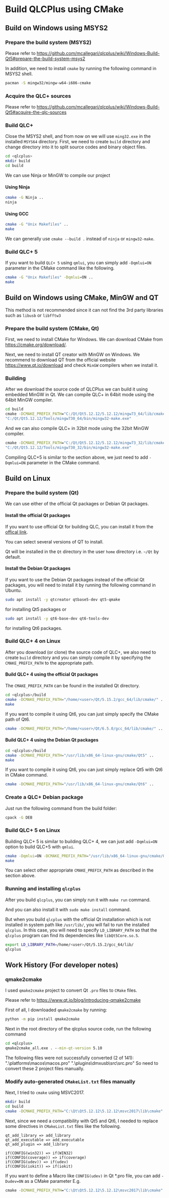 # Build QLCPlus using CMake

## Build on Windows using MSYS2

### Prepare the build system (MSYS2)

Please refer to https://github.com/mcallegari/qlcplus/wiki/Windows-Build-Qt5#prepare-the-build-system-msys2

In addition, we need to install `cmake` by running the following command in MSYS2 shell.

```bash
pacman -S mingw32/mingw-w64-i686-cmake
```

### Acquire the QLC+ sources

Please refer to https://github.com/mcallegari/qlcplus/wiki/Windows-Build-Qt5#acquire-the-qlc-sources

### Build QLC+

Close the MSYS2 shell, and from now on we will use `ming32.exe` in the installed `MSYS64` directory.
First, we need to create `build` directory and change directory into it to split source codes and binary object files.

```bash
cd <qlcplus>
mkdir build
cd build
```

We can use Ninja or MinGW to compile our project

#### Using Ninja

```bash
cmake -G Ninja ..
ninja
```

#### Using GCC

```bash
cmake -G "Unix Makefiles" ..
make
```

We can generally use `cmake --build .` instead of `ninja` or `mingw32-make`.

### Build QLC+ 5

If you want to build `QLC+ 5` using `qmlui`, you can simply add `-Dqmlui=ON` parameter in the CMake command like the following.

```bash
cmake -G "Unix Makefiles" -Dqmlui=ON ..
make
```

## Build on Windows using CMake, MinGW and QT

This method is not recommended since it can not find the 3rd party libraries such as `libusb` or `libfftw3`

### Prepare the build system (CMake, Qt)

First, we need to install CMake for Windows.
We can download CMake from https://cmake.org/download/.

Next, we need to install QT creator with MinGW on Windows.
We recommend to download QT from the official website https://www.qt.io/download and check `MinGW` compilers when we install it.

### Building

After we download the source code of QLCPlus we can build it using embedded MinGW in Qt.
We can compile QLC+ in 64bit mode using the 64bit MinGW compiler.

```cmd
cd build
cmake -DCMAKE_PREFIX_PATH="C:/Qt/Qt5.12.12/5.12.12/mingw73_64/lib/cmake" -G"MinGW Makefiles" -DCMAKE_BUILD_TYPE=Release -DCMAKE_CXX_COMPILER="C:/Qt/Qt5.12.12/Tools/mingw730_64/bin/g++.exe" -DCMAKE_C_COMPILER="C:/Qt/Qt5.12.12/Tools/mingw730_64/bin/gcc.exe" -DCMAKE_MAKE_PROGRAM="C:/Qt/Qt5.12.12/Tools/mingw730_64/bin/mingw32-make.exe" ..
"C:/Qt/Qt5.12.12/Tools/mingw730_64/bin/mingw32-make.exe"
```

And we can also compile QLC+ in 32bit mode using the 32bit MinGW compiler.

```cmd
cmake -DCMAKE_PREFIX_PATH="C:/Qt/Qt5.12.12/5.12.12/mingw73_32/lib/cmake" -G"MinGW Makefiles" -DCMAKE_BUILD_TYPE=Release -DCMAKE_CXX_COMPILER="C:/Qt/Qt5.12.12/Tools/mingw730_32/bin/c++.exe" -DCMAKE_C_COMPILER="C:/Qt/Qt5.12.12/Tools/mingw730_32/bin/gcc.exe" -DCMAKE_MAKE_PROGRAM="C:/Qt/Qt5.12.12/Tools/mingw730_32/bin/mingw32-make.exe" ..
"C:/Qt/Qt5.12.12/Tools/mingw730_32/bin/mingw32-make.exe"
```

Compiling QLC+5 is similar to the section above, we just need to add `-Dqmlui=ON` parameter in the CMake command.

## Build on Linux

### Prepare the build system (Qt)

We can use either of the official Qt packages or Debian Qt packages.

#### <b>Install the official Qt packages</b>

If you want to use official Qt for building QLC, you can install it from the [offical link](https://www.qt.io/download-qt-installer-oss).

You can select several versions of QT to install.

Qt will be installed in the `Qt` directory in the user `home` directory i.e. `~/Qt` by default.

#### <b>Install the Debian Qt packages</b>

If you want to use the Debian Qt packages instead of the official Qt packages, you will need to install it by running the following command in Ubuntu.

```bash
sudo apt install -y qtcreator qtbase5-dev qt5-qmake
```

for installing Qt5 packages or

```bash
sudo apt install -y qt6-base-dev qt6-tools-dev
```

for installing Qt6 packages.

### Build QLC+ 4 on Linux

After you download (or clone) the source code of QLC+, we also need to create `build` directory and you can simply compile it by specifying the `CMAKE_PREFIX_PATH` to the appropriate path.

#### <b>Build QLC+ 4 using the official Qt packages</b>

The `CMAKE_PREFIX_PATH` can be found in the installed Qt directory.

```bash
cd <qlcplus>/build
cmake -DCMAKE_PREFIX_PATH="/home/<user>/Qt/5.15.2/gcc_64/lib/cmake/" ..
make
```

If you want to compile it using Qt6, you can just simply specify the CMake path of Qt6.

```bash
cmake -DCMAKE_PREFIX_PATH="/home/<user>/Qt/6.5.0/gcc_64/lib/cmake/" ..
```

#### <b>Build QLC+ 4 using the Debian Qt packages</b>

```bash
cd <qlcplus>/build
cmake -DCMAKE_PREFIX_PATH="/usr/lib/x86_64-linux-gnu/cmake/Qt5" ..
make
```

If you want to compile it using Qt6, you can just simply replace Qt5 with Qt6 in CMake command.

```bash
cmake -DCMAKE_PREFIX_PATH="/usr/lib/x86_64-linux-gnu/cmake/Qt6" ..
```

### Create a QLC+ Debian package

Just run the following command from the build folder:
```bash
cpack -G DEB
```

### Build QLC+ 5 on Linux

Building QLC+ 5 is similar to building QLC+ 4, we can just add `-Dqmlui=ON` option to build QLC+5 with `qmlui`.

```bash
cmake -Dqmlui=ON -DCMAKE_PREFIX_PATH="/usr/lib/x86_64-linux-gnu/cmake/Qt5" ..
make
```

You can select other appropriate `CMAKE_PREFIX_PATH` as described in the section above.

### Running and installing `qlcplus`

After you build `qlcplus`, you can simply run it with `make run` command.

And you can also install it with `sudo make install` command.

But when you build `qlcplus` with the official Qt installation which is not installed in system path like `/usr/lib/`, you will fail to run the installed `qlcplus`.
In this case, you will need to specify `LD_LIBRARY_PATH` so that the `qlcplus` program can find its dependencies like `libQt5Core.so.5`.

```bash
export LD_LIBRARY_PATH=/home/<user>/Qt/5.15.2/gcc_64/lib/
qlcplus
```

## Work History (For developer notes)

### qmake2cmake

I used `qmake2cmake` project to convert Qt `.pro` files to `CMake` files.

Please refer to https://www.qt.io/blog/introducing-qmake2cmake

First of all, I downloaded `qmake2cmake` by running:

```cmd
python -m pip install qmake2cmake
```

Next in the root directory of the qlcplus source code, run the following command

```cmd
cd <qlcplus>
qmake2cmake_all.exe . --min-qt-version 5.10
```

The following files were not successfully converted (2 of 141):
".\platforms\macos\macos.pro"
".\plugins\dmxusb\src\src.pro"
So need to convert these 2 project files manually.

### Modify auto-generated `CMakeList.txt` files manually

Next, I tried to `cmake` using MSVC2017.

```bash
mkdir build
cd build
cmake -DCMAKE_PREFIX_PATH="C:\Qt\Qt5.12.12\5.12.12\msvc2017\lib\cmake" ..
```

Next, since we need a compatibility with Qt5 and Qt6, I needed to replace some directives in `CMakeList.txt` files like the following.

```text
qt_add_library => add_library
qt_add_executable => add_executable
qt_add_plugin => add_library

if(CONFIG(win32)) => if(WIN32)
if(CONFIG(coverage)) => if(coverage)
if(CONFIG(udev)) => if(udev)
if(CONFIG(iokit)) => if(iokit)
```

If you want to define a Macro like `CONFIG(udev)` in Qt \*.pro file, you can add `-Dudev=ON` as a CMake parameter
E.g.

```cmd
cmake -DCMAKE_PREFIX_PATH="C:\Qt\Qt5.12.12\5.12.12\msvc2017\lib\cmake" -Dudev=ON ..
```
